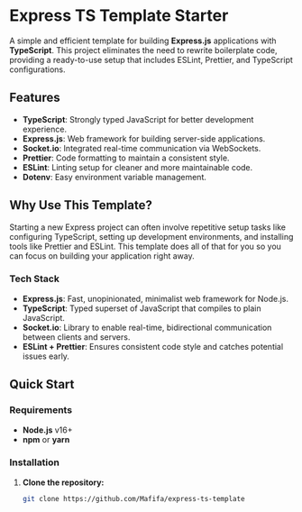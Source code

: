 # Express TS Template Starter

A simple and efficient template for building **Express.js** applications with **TypeScript**. This project eliminates the need to rewrite boilerplate code, providing a ready-to-use setup that includes ESLint, Prettier, and TypeScript configurations.

## Features

- **TypeScript**: Strongly typed JavaScript for better development experience.
- **Express.js**: Web framework for building server-side applications.
- **Socket.io**: Integrated real-time communication via WebSockets.
- **Prettier**: Code formatting to maintain a consistent style.
- **ESLint**: Linting setup for cleaner and more maintainable code.
- **Dotenv**: Easy environment variable management.

## Why Use This Template?

Starting a new Express project can often involve repetitive setup tasks like configuring TypeScript, setting up development environments, and installing tools like Prettier and ESLint. This template does all of that for you so you can focus on building your application right away.

### Tech Stack

- **Express.js**: Fast, unopinionated, minimalist web framework for Node.js.
- **TypeScript**: Typed superset of JavaScript that compiles to plain JavaScript.
- **Socket.io**: Library to enable real-time, bidirectional communication between clients and servers.
- **ESLint + Prettier**: Ensures consistent code style and catches potential issues early.

## Quick Start

### Requirements

- **Node.js** v16+
- **npm** or **yarn**

### Installation

1. **Clone the repository:**

   ```bash
   git clone https://github.com/Mafifa/express-ts-template
   ```
